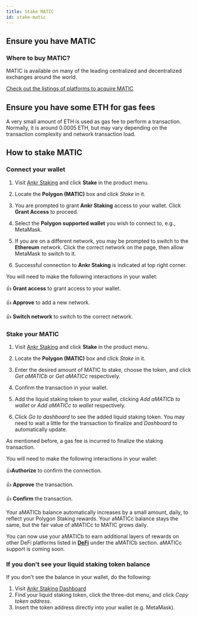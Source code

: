 ```yaml
---
title: Stake MATIC
id: stake-matic
---
```



## Ensure you have MATIC 

### Where to buy MATIC?

MATIC is available on many of the leading centralized and decentralized exchanges around the world. 

<a href="https://polygon.technology/matic-token/" target="_blank">Check out the listings of platforms to acquire MATIC</a>

## Ensure you have some ETH for gas fees

A very small amount of ETH is used as gas fee to perform a transaction. Normally, it is around 0.0005 ETH, but may vary depending on the transaction complexity and network transaction load.

## How to stake MATIC

### Connect your wallet

1. Visit [Ankr Staking](https://www.ankr.com/staking/) and click **Stake** in the product menu.

2. Locate the **Polygon (MATIC)** box and click *Stake* in it.

3. You are prompted to grant **Ankr Staking** access to your wallet. Click **Grant Access** to proceed.

4. Select the **Polygon supported wallet** you wish to connect to, e.g., MetaMask.

5. If you are on a different network, you may be prompted to switch to the **Ethereum** network. Click the correct network on the page, then allow MetaMask to switch to it.

6. Successful connection to **Ankr Staking** is indicated at top right corner.

You will need to make the following interactions in your wallet:

👍 **Grant access** to grant access to your wallet.

👍 **Approve** to add a new network.

👍 **Switch network** to switch to the correсt network.

### Stake your MATIC

1. Visit [Ankr Staking](https://www.ankr.com/staking/) and click **Stake** in the product menu. 

2. Locate the **Polygon (MATIC)** box and click *Stake* in it.

3. Enter the desired amount of MATIC to stake, choose the token, and click *Get aMATICb* or *Get aMATICc* respectively.

4. Confirm the transaction in your wallet.

5. Add the liquid staking token to your wallet, clicking *Add aMATICb to wallet* or *Add aMATICc to wallet* respectively.

6. Click *Go to dashboard* to see the added liquid staking token. You may need to wait a little for the transaction to finalize and *Dashboard* to automatically update. 


<Callout>

As mentioned before, a gas fee is incurred to finalize the staking transaction.

</Callout>

You will need to make the following interactions in your wallet:

👍**Authorize** to confirm the connection.

👍 **Approve** the transaction.

👍 **Confirm** the transaction.

<Callout>

Your aMATICb balance automatically increases by a small amount, daily, to reflect your Polygon Staking rewards. 
Your aMATICc balance stays the same, but the fair value of aMATICc to MATIC grows daily.

You can now use your aMATICb to earn additional layers of rewards on other DeFi platforms listed in [**DeFi**](https://ankr.com/staking/defi/) under the aMATICb section. aMATICc support is coming soon.
</Callout>

### If you don't see your liquid staking token balance

If you don't see the balance in your wallet, do the following:

1. Visit [Ankr Staking Dashboard](https://www.ankr.com/staking/dashboard) 
2. Find your liquid staking token, click the three-dot menu, and click *Copy token address*.
3. Insert the token address directly into your wallet (e.g. MetaMask).